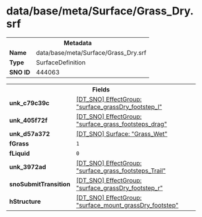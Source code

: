 <h1>data/base/meta/Surface/Grass_Dry.srf</h1><table><tr><th colspan="100%">Metadata</th></tr><tr><td><b>Name</b></td><td>data/base/meta/Surface/Grass_Dry.srf</td></tr><tr><td><b>Type</b></td><td>SurfaceDefinition</td></tr><tr><td><b>SNO ID</b></td><td>444063</td></tr></table>

<table><tr><th colspan="100%">Fields</th></tr><tr><td><b>unk_c79c39c</b></td><td><a href="..\EffectGroup\surface_grassDry_footstep_l.efg.md">[DT_SNO] EffectGroup: "surface_grassDry_footstep_l"</a></td></tr><tr><td><b>unk_405f72f</b></td><td><a href="..\EffectGroup\surface_grass_footsteps_drag.efg.md">[DT_SNO] EffectGroup: "surface_grass_footsteps_drag"</a></td></tr><tr><td><b>unk_d57a372</b></td><td><a href="Grass_Wet.srf.md">[DT_SNO] Surface: "Grass_Wet"</a></td></tr><tr><td><b>fGrass</b></td><td><code>1</code></td></tr><tr><td><b>fLiquid</b></td><td><code>0</code></td></tr><tr><td><b>unk_3972ad</b></td><td><a href="..\EffectGroup\surface_grass_footsteps_Trail.efg.md">[DT_SNO] EffectGroup: "surface_grass_footsteps_Trail"</a></td></tr><tr><td><b>snoSubmitTransition</b></td><td><a href="..\EffectGroup\surface_grassDry_footstep_r.efg.md">[DT_SNO] EffectGroup: "surface_grassDry_footstep_r"</a></td></tr><tr><td><b>hStructure</b></td><td><a href="..\EffectGroup\surface_mount_grassDry_footstep.efg.md">[DT_SNO] EffectGroup: "surface_mount_grassDry_footstep"</a></td></tr></table>


